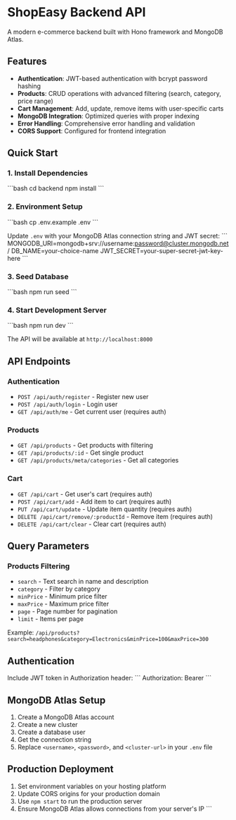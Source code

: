 # ShopEasy Backend API

A modern e-commerce backend built with Hono framework and MongoDB Atlas.

## Features

- **Authentication**: JWT-based authentication with bcrypt password hashing
- **Products**: CRUD operations with advanced filtering (search, category, price range)
- **Cart Management**: Add, update, remove items with user-specific carts
- **MongoDB Integration**: Optimized queries with proper indexing
- **Error Handling**: Comprehensive error handling and validation
- **CORS Support**: Configured for frontend integration

## Quick Start

### 1. Install Dependencies

\`\`\`bash
cd backend
npm install
\`\`\`

### 2. Environment Setup

\`\`\`bash
cp .env.example .env
\`\`\`

Update `.env` with your MongoDB Atlas connection string and JWT secret:
\`\`\`
MONGODB_URI=mongodb+srv://username:password@cluster.mongodb.net/
DB_NAME=your-choice-name
JWT_SECRET=your-super-secret-jwt-key-here
\`\`\`

### 3. Seed Database

\`\`\`bash
npm run seed
\`\`\`

### 4. Start Development Server

\`\`\`bash
npm run dev
\`\`\`

The API will be available at `http://localhost:8000`

## API Endpoints

### Authentication

- `POST /api/auth/register` - Register new user
- `POST /api/auth/login` - Login user
- `GET /api/auth/me` - Get current user (requires auth)

### Products

- `GET /api/products` - Get products with filtering
- `GET /api/products/:id` - Get single product
- `GET /api/products/meta/categories` - Get all categories

### Cart

- `GET /api/cart` - Get user's cart (requires auth)
- `POST /api/cart/add` - Add item to cart (requires auth)
- `PUT /api/cart/update` - Update item quantity (requires auth)
- `DELETE /api/cart/remove/:productId` - Remove item (requires auth)
- `DELETE /api/cart/clear` - Clear cart (requires auth)

## Query Parameters

### Products Filtering

- `search` - Text search in name and description
- `category` - Filter by category
- `minPrice` - Minimum price filter
- `maxPrice` - Maximum price filter
- `page` - Page number for pagination
- `limit` - Items per page

Example: `/api/products?search=headphones&category=Electronics&minPrice=100&maxPrice=300`

## Authentication

Include JWT token in Authorization header:
\`\`\`
Authorization: Bearer <your-jwt-token>
\`\`\`

## MongoDB Atlas Setup

1. Create a MongoDB Atlas account
2. Create a new cluster
3. Create a database user
4. Get the connection string
5. Replace `<username>`, `<password>`, and `<cluster-url>` in your `.env` file

## Production Deployment

1. Set environment variables on your hosting platform
2. Update CORS origins for your production domain
3. Use `npm start` to run the production server
4. Ensure MongoDB Atlas allows connections from your server's IP
   \`\`\`
